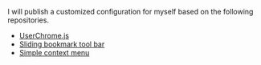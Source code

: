 I will publish a customized configuration for myself based on the following repositories.

- [UserChrome.js](https://github.com/alice0775/userChrome.js)
- [Sliding bookmark tool bar](https://github.com/zvuc/firefox-sliding-bookmarks-bar)
- [Simple context menu](https://github.com/stonecrusher/simpleMenuWizard)
